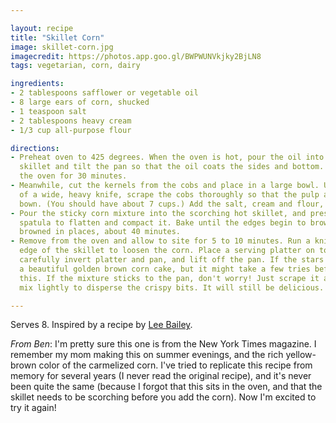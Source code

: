 ```yaml
---

layout: recipe
title: "Skillet Corn"
image: skillet-corn.jpg
imagecredit: https://photos.app.goo.gl/BWPWUNVkjky2BjLN8
tags: vegetarian, corn, dairy

ingredients:
- 2 tablespoons safflower or vegetable oil
- 8 large ears of corn, shucked
- 1 teaspoon salt
- 2 tablespoons heavy cream
- 1/3 cup all-purpose flour

directions:
- Preheat oven to 425 degrees. When the oven is hot, pour the oil into a 9-inch cast-iron
  skillet and tilt the pan so that the oil coats the sides and bottom. Place the skillet in
  the oven for 30 minutes.
- Meanwhile, cut the kernels from the cobs and place in a large bowl. Using the sharp edge
  of a wide, heavy knife, scrape the cobs thoroughly so that the pulp and juice run into the
  bown. (You should have about 7 cups.) Add the salt, cream and flour, and mix well.
- Pour the sticky corn mixture into the scorching hot skillet, and press down with a
  spatula to flatten and compact it. Bake until the edges begin to brown and the top is
  browned in places, about 40 minutes.
- Remove from the oven and allow to site for 5 to 10 minutes. Run a knife along the inside
  edge of the skillet to loosen the corn. Place a serving platter on top of the pan,
  carefully invert platter and pan, and lift off the pan. If the stars align, you will have
  a beautiful golden brown corn cake, but it might take a few tries before you perfect
  this. If the mixture sticks to the pan, don't worry! Just scrape it all into a bowl and
  mix lightly to disperse the crispy bits. It will still be delicious.

---
```


Serves 8. Inspired by a recipe by [Lee
Bailey](https://www.nytimes.com/2003/10/17/nyregion/lee-bailey-expert-on-cooking-and-entertaining-is-dead-at-76.html).

*From Ben*: I'm pretty sure this one is from the New York Times magazine. I remember my
mom making this on summer evenings, and the rich yellow-brown color of the carmelized
corn. I've tried to replicate this recipe from memory for several years (I never read the
original recipe), and it's never been quite the same (because I forgot that this sits in
the oven, and that the skillet needs to be scorching before you add the corn). Now I'm
excited to try it again!
